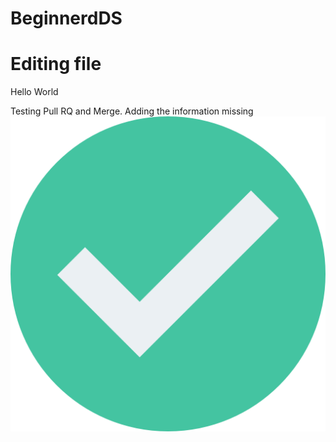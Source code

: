 # BeginnerdDS
# Editing file
Hello World

Testing Pull RQ and Merge.
Adding the information missing
![image](check.png)


